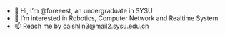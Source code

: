 - 👋 Hi, I’m @foreeest, an undergraduate in SYSU
- 👀 I’m interested in Robotics, Computer Network and Realtime System 
- 📫 Reach me by caishlin3@mail2.sysu.edu.cn

<!---
foreeest/foreeest is a ✨ special ✨ repository because its `README.md` (this file) appears on your GitHub profile.
You can click the Preview link to take a look at your changes.
--->
